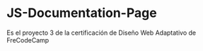 # JS-Documentation-Page
Es el proyecto 3 de la certificación de Diseño Web Adaptativo de FreCodeCamp
